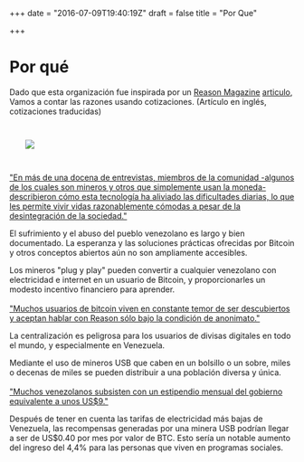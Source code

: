 +++
date = "2016-07-09T19:40:19Z"
draft = false
title = "Por Que"

+++

# Por qué

Dado que esta organización fue inspirada por un [Reason Magazine](http://reason.com) [articulo](http://reason.com/archives/2016/11/28/the-secret-dangerous-world-of), Vamos a contar las razones usando cotizaciones. (Artículo en inglés, cotizaciones traducidas)

<img src="/img/reason_article.png" style="max-width:800px; padding: 2em; display:inline;" />

["En más de una docena de entrevistas, miembros de la comunidad -algunos de los cuales son mineros y otros que simplemente usan la moneda- describieron cómo esta tecnología ha aliviado las dificultades diarias, lo que les permite vivir vidas razonablemente cómodas a pesar de la desintegración de la sociedad."](http://reason.com/archives/2016/11/28/the-secret-dangerous-world-of)

El sufrimiento y el abuso del pueblo venezolano es largo y bien documentado. La esperanza y las soluciones prácticas ofrecidas por Bitcoin y otros conceptos abiertos aún no son ampliamente accesibles.

Los mineros "plug y play" pueden convertir a cualquier venezolano con electricidad e internet en un usuario de Bitcoin, y proporcionarles un modesto incentivo financiero para aprender.
<br><br>
["Muchos usuarios de bitcoin viven en constante temor de ser descubiertos y aceptan hablar con Reason sólo bajo la condición de anonimato."](http://reason.com/archives/2016/11/28/the-secret-dangerous-world-of)

La centralización es peligrosa para los usuarios de divisas digitales en todo el mundo, y especialmente en Venezuela.

Mediante el uso de mineros USB que caben en un bolsillo o un sobre, miles o decenas de miles se pueden distribuir a una población diversa y única.
<br><br>
["Muchos venezolanos subsisten con un estipendio mensual del gobierno equivalente a unos US$9."](http://reason.com/archives/2016/11/28/the-secret-dangerous-world-of)

Después de tener en cuenta las tarifas de electricidad más bajas de Venezuela, las recompensas generadas por una minera USB podrían llegar a ser de US$0.40 por mes por valor de BTC. Esto sería un notable aumento del ingreso del 4,4% para las personas que viven en programas sociales.
